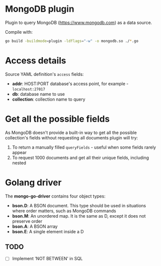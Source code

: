 # MongoDB plugin

Plugin to query MongoDB (https://www.mongodb.com) as a data source.


Compile with:
```sh
go build -buildmode=plugin -ldflags="-w" -o mongodb.so ./*.go
```

# Access details

Source YAML definition's `access` fields:
- **addr**: HOST:PORT database's access point, for example - `localhost:27017`
- **db**: database name to use
- **collection**: collection name to query


# Get all the possible fields

As MongoDB doesn't provide a built-in way to get all the possible collection's
fields without requesting all documents plugin will try:
1. To return a manually filled `queryFields` - useful when some fields rarely appear
2. To request 1000 documents and get all their unique fields, including nested


# Golang driver

The **mongo-go-driver** contains four object types:

- **bson.D**: A BSON document. This type should be used in situations where order matters, such as MongoDB commands
- **bson.M**: An unordered map. It is the same as D, except it does not preserve order
- **bson.A**: A BSON array
- **bson.E**: A single element inside a D


## TODO

- [ ] Implement 'NOT BETWEEN' in SQL
